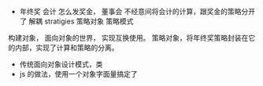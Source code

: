 - 年终奖 会计
怎么发奖金， 董事会
不经意间将会计的计算，跟奖金的策略分开了
解耦
stratigies 策略对象
策略模式

构建对象，  面向对象的世界， 实现互换使用。
策略对象，将年终奖策略封装在它的内部，实现了计算和策略的分离。
- 传统面向对象设计模式，类
- js 的做法，使用一个对象字面量搞定了